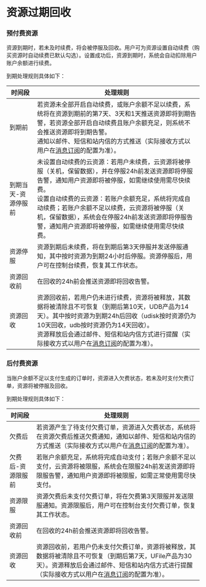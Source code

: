 

# 资源过期回收

### 预付费资源

资源到期时，若未及时续费，将会被停服及回收。用户可为资源设置自动续费（购买资源时自动续费已默认勾选）。设置成功后，资源到期时，系统会自动扣除用户账户余额进行续费。

到期处理规则具体如下：

| 时间段 | 处理规则 |
| --- | --- |
|  到期前 | 若资源未全部开启自动续费，或账户余额不足以续费，系统将在资源到期前的第7天、3天和1天推送资源即将到期告警，若资源全部开启自动续费且账户余额充足，则系统不会推送资源即将到期告警。<br>通知以邮件、短信和站内信的方式推送（实际接收方式以用户在[消息订阅](https://console.ucloud.cn/umon/umsg)的配置为准）。 |
| 到期当天-资源停服前 | 未设置自动续费的云资源：若用户未续费，云资源将被停服（关机，保留数据），并在停服24h前发送资源即将停服告警，通知用户资源即将被停服，如需继续使用需尽快续费。<br>设置自动续费的云资源：若账户余额充足，系统将完成自动续费；若账户余额不足以续费，云资源将被停服（关机，保留数据），系统会在停服24h前发送资源即将停服告警，通知用户资源即将被停服，如需继续使用需尽快续费。 |
| 资源停服 | 资源到期后未续费，将在到期后第3天停服并发送停服通知，其中按时资源为到期24小时后停服。资源停服后，用户可在控制台续费，恢复其工作状态。 |
| 资源回收前 | 在回收的24h前会推送资源即将回收告警。 |
| 资源回收 | 资源回收前，若用户仍未进行续费，资源将被释放，其数据将被清除且不可恢复（到期后第10天，UDB产品为14天）。其中按时资源为到期24h后回收（udisk按时资源仍为10天回收，udb按时资源仍为14天回收）。<br>资源释放后会通过邮件、短信和站内信方式进行提醒（实际接收方式以用户在[消息订阅](https://console.ucloud.cn/umon/umsg)的配置为准）。 |




### 后付费资源

当账户余额不足以支付生成的订单时，资源进入欠费状态，若未及时支付欠费订单，资源将被停服及回收。

到期处理规则具体如下：

| 时间段 | 处理规则 |
| --- | --- |
| 欠费后 | 若资源产生了待支付欠费订单，资源进入欠费状态，系统将在资源欠费后推送欠费通知，通知以邮件、短信和站内信的方式推送（实际接收方式以用户在[消息订阅](https://console.ucloud.cn/umon/umsg)的配置为准）。 |
| 欠费后-资源限服前 | 若账户余额充足，系统将完成自动支付；若账户余额不足以支付，云资源将被限服，系统会在限服24h前发送资源即将限服告警，通知用户资源即将被限服，如需正常使用需尽快支付。 |
| 资源限服 | 资源欠费后未支付欠费订单，将在欠费第3天限服并发送限服通知。资源限服后，用户可在控制台支付欠费订单，恢复其工作状态。 |
| 资源回收前 | 在回收的24h前会推送资源即将回收告警。 |
| 资源回收 | 资源回收前，若用户仍未支付欠费订单，资源将被释放，其数据将被清除且不可恢复（到期后第7天，UFile产品为30天）。资源释放后会通过邮件、短信和站内信方式进行提醒（实际接收方式以用户在[消息订阅](https://console.ucloud.cn/umon/umsg)的配置为准）。 |


